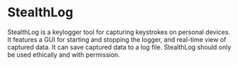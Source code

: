 # StealthLog
StealthLog is a keylogger tool for capturing keystrokes on personal devices. It features a GUI for starting and stopping the logger, and real-time view of captured data. It can save captured data to a log file. StealthLog should only be used ethically and with permission.
